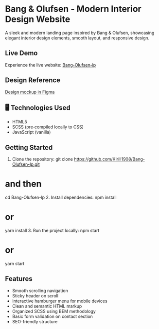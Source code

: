 # Bang & Olufsen - Modern Interior Design Website
A sleek and modern landing page inspired by Bang & Olufsen, showcasing elegant interior design elements, smooth layout, and responsive design.

## Live Demo
Experience the live website: [Bang-Olufsen-lp](https://Kirill1908.github.io/Bang-Olufsen-lp/)

## Design Reference
[Design mockup in Figma](https://www.figma.com/design/gZrSOhFbYAoRnKTn7kRoc3/Bang---Olufsen?node-id=6817-211&p=f&t=R2p1kiluevmczytM-0)

## 🖥️ Technologies Used
- HTML5
- SCSS (pre‑compiled locally to CSS)
- JavaScript (vanilla)

## Getting Started
1. Clone the repository:
git clone https://github.com/Kirill1908/Bang-Olufsen-lp.git
# and then
cd Bang-Olufsen-lp
2. Install dependencies:
npm install
# or
yarn install
3. Run the project locally:
npm start
# or
yarn start

## Features
- Smooth scrolling navigation
- Sticky header on scroll
- Interactive hamburger menu for mobile devices
- Clean and semantic HTML markup
- Organized SCSS using BEM methodology
- Basic form validation on contact section
- SEO-friendly structure
